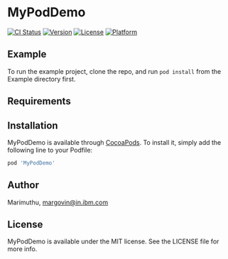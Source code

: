 # MyPodDemo

[![CI Status](https://img.shields.io/travis/Marimuthu/MyPodDemo.svg?style=flat)](https://travis-ci.org/Marimuthu/MyPodDemo)
[![Version](https://img.shields.io/cocoapods/v/MyPodDemo.svg?style=flat)](https://cocoapods.org/pods/MyPodDemo)
[![License](https://img.shields.io/cocoapods/l/MyPodDemo.svg?style=flat)](https://cocoapods.org/pods/MyPodDemo)
[![Platform](https://img.shields.io/cocoapods/p/MyPodDemo.svg?style=flat)](https://cocoapods.org/pods/MyPodDemo)

## Example

To run the example project, clone the repo, and run `pod install` from the Example directory first.

## Requirements

## Installation

MyPodDemo is available through [CocoaPods](https://cocoapods.org). To install
it, simply add the following line to your Podfile:

```ruby
pod 'MyPodDemo'
```

## Author

Marimuthu, margovin@in.ibm.com

## License

MyPodDemo is available under the MIT license. See the LICENSE file for more info.
